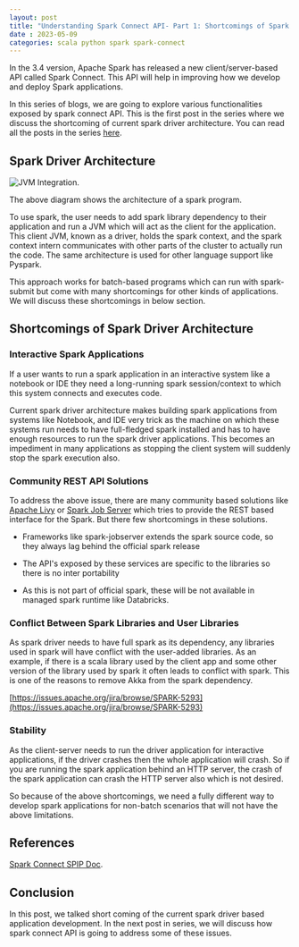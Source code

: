 ```yaml
---
layout: post
title: "Understanding Spark Connect API- Part 1: Shortcomings of Spark Driver Architecture"
date : 2023-05-09
categories: scala python spark spark-connect
---
```

In the 3.4 version, Apache Spark has released a new client/server-based API called Spark Connect. This API will help in improving how we develop and deploy Spark applications.

In this series of blogs, we are going to explore various functionalities exposed by spark connect API. This is the first post in the series where we discuss the shortcoming of current spark driver architecture. You can read all the posts in the series [here](/categories/spark-connect).

## Spark Driver Architecture

![JVM Integration](https://spark.apache.org/docs/latest/img/cluster-overview.png).

The above diagram shows the architecture of a spark program.

To use spark, the user needs to add spark library dependency to their application and run a JVM which will act as the client for the application. This client JVM, known as a driver,  holds the spark context, and the spark context intern communicates with other parts of the cluster to actually run the code. The same architecture is used for other language support like Pyspark.  

This approach works for batch-based programs which can run with spark-submit but come with many shortcomings for other kinds of applications. We will discuss these shortcomings in below section.

## Shortcomings of Spark Driver Architecture

### Interactive Spark Applications

If a user wants to run a spark application in an interactive system like a notebook or IDE they need a long-running spark session/context to which this system connects and executes code.

Current spark driver architecture makes building spark applications from systems like Notebook, and IDE very trick as the machine on which these systems run needs to have full-fledged spark installed and has to have enough resources to run the spark driver applications. This becomes an impediment in many applications as stopping the client system will suddenly stop the spark execution also.

### Community REST API Solutions

To address the above issue, there are many community based solutions like [Apache Livy](https://livy.apache.org/) or [Spark Job Server](https://github.com/spark-jobserver/spark-jobserver) which tries to provide the REST based interface for the Spark. But there few shortcomings in these solutions.

* Frameworks like spark-jobserver extends the spark source code, so they always lag behind the official spark release

* The API's exposed by these services are specific to the libraries so there is no inter portability

* As this is not part of official spark, these will be not available in managed spark runtime like Databricks.


### Conflict Between Spark Libraries and User Libraries

As spark driver needs to have full spark as its dependency, any libraries used in spark will have conflict with the user-added libraries. As an example, if there is a scala library used by the client app and some other version of the library used by spark it often leads to conflict with spark. This is one of the reasons to remove Akka from the spark dependency.

[https://issues.apache.org/jira/browse/SPARK-5293](https://issues.apache.org/jira/browse/SPARK-5293)

### Stability

As the client-server needs to run the driver application for interactive applications, if the driver crashes then the whole application will crash. So if you are running the spark application behind an HTTP server, the crash of the spark application can crash the HTTP server also which is not desired.

So because of the above shortcomings, we need a fully different way to develop spark applications for non-batch scenarios that will not have the above limitations.

## References

[Spark Connect SPIP Doc](https://docs.google.com/document/d/1Mnl6jmGszixLW4KcJU5j9IgpG9-UabS0dcM6PM2XGDc/edit#heading=h.wmsrrfealhrj).


## Conclusion

In this post, we talked short coming of the current spark driver based application development. In the next post in series, we will discuss how spark connect API is going to address some of these issues.
